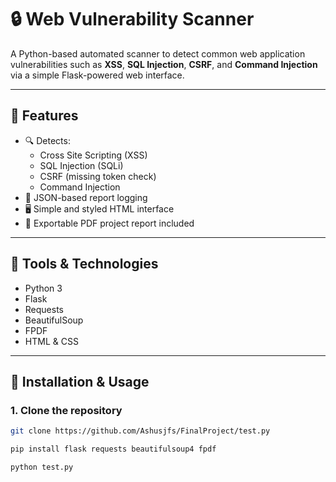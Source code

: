 # 🔒 Web Vulnerability Scanner

A Python-based automated scanner to detect common web application vulnerabilities such as **XSS**, **SQL Injection**, **CSRF**, and **Command Injection** via a simple Flask-powered web interface.

---

## 📌 Features

- 🔍 Detects:
  - Cross Site Scripting (XSS)
  - SQL Injection (SQLi)
  - CSRF (missing token check)
  - Command Injection
- 📄 JSON-based report logging
- 🖥️ Simple and styled HTML interface
- 📁 Exportable PDF project report included

---

## 🧰 Tools & Technologies

- Python 3
- Flask
- Requests
- BeautifulSoup
- FPDF
- HTML & CSS

---

## 🚀 Installation & Usage

### 1. Clone the repository
```bash
git clone https://github.com/Ashusjfs/FinalProject/test.py

pip install flask requests beautifulsoup4 fpdf

python test.py


